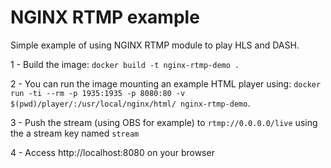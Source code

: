 # NGINX RTMP example

Simple example of using NGINX RTMP module to play HLS and DASH.

1 - Build the image: `docker build -t nginx-rtmp-demo .`

2 - You can run the image mounting an example HTML player using: `docker run -ti --rm -p 1935:1935 -p 8080:80 -v $(pwd)/player/:/usr/local/nginx/html/ nginx-rtmp-demo`.

3 - Push the stream (using OBS for example) to `rtmp://0.0.0.0/live` using the a stream key named `stream`

4 - Access http://localhost:8080 on your browser
